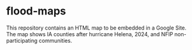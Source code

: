 # flood-maps
This repository contains an HTML map to be embedded in a Google Site.
The map shows IA counties after hurricane Helena, 2024, and NFIP non-participating communities.
